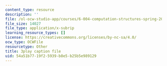 ```yaml
---
content_type: resource
description: ''
file: /ol-ocw-studio-app/courses/6-004-computation-structures-spring-2017/54a51b7719f25939b8e5b25b5e989129_b-jgbeTojrk.vtt
file_size: 14027
file_type: application/x-subrip
learning_resource_types: []
license: https://creativecommons.org/licenses/by-nc-sa/4.0/
ocw_type: OCWFile
resourcetype: Other
title: 3play caption file
uid: 54a51b77-19f2-5939-b8e5-b25b5e989129
---
```

